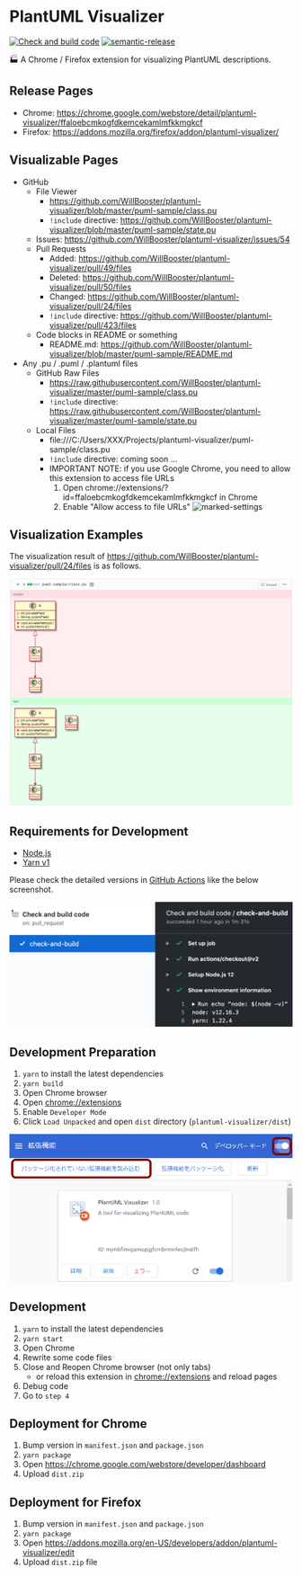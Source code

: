 # PlantUML Visualizer

[![Check and build code](https://github.com/WillBooster/plantuml-visualizer/workflows/Check%20and%20build%20code/badge.svg)](https://github.com/WillBooster/plantuml-visualizer/actions?query=workflow%3A%22Check+and+build+code%22)
[![semantic-release](https://img.shields.io/badge/%20%20%F0%9F%93%A6%F0%9F%9A%80-semantic--release-e10079.svg)](https://github.com/semantic-release/semantic-release)

:factory: A Chrome / Firefox extension for visualizing PlantUML descriptions.

## Release Pages

- Chrome: https://chrome.google.com/webstore/detail/plantuml-visualizer/ffaloebcmkogfdkemcekamlmfkkmgkcf
- Firefox: https://addons.mozilla.org/firefox/addon/plantuml-visualizer/

## Visualizable Pages

- GitHub
  - File Viewer
    - https://github.com/WillBooster/plantuml-visualizer/blob/master/puml-sample/class.pu
    - `!include` directive: https://github.com/WillBooster/plantuml-visualizer/blob/master/puml-sample/state.pu
  - Issues: https://github.com/WillBooster/plantuml-visualizer/issues/54
  - Pull Requests
    - Added: https://github.com/WillBooster/plantuml-visualizer/pull/49/files
    - Deleted: https://github.com/WillBooster/plantuml-visualizer/pull/50/files
    - Changed: https://github.com/WillBooster/plantuml-visualizer/pull/24/files
    - `!include` directive: https://github.com/WillBooster/plantuml-visualizer/pull/423/files
  - Code blocks in README or something
    - README.md: https://github.com/WillBooster/plantuml-visualizer/blob/master/puml-sample/README.md
- Any .pu / .puml / .plantuml files
  - GitHub Raw Files
    - https://raw.githubusercontent.com/WillBooster/plantuml-visualizer/master/puml-sample/class.pu
    - `!include` directive: https://raw.githubusercontent.com/WillBooster/plantuml-visualizer/master/puml-sample/state.pu
  - Local Files
    - file:///C:/Users/XXX/Projects/plantuml-visualizer/puml-sample/class.pu
    - `!include` directive: coming soon ...
    - IMPORTANT NOTE: if you use Google Chrome, you need to allow this extension to access file URLs
      1. Open chrome://extensions/?id=ffaloebcmkogfdkemcekamlmfkkmgkcf in Chrome
      2. Enable "Allow access to file URLs"
         ![marked-settings](https://user-images.githubusercontent.com/29433058/81283759-1af64f80-9098-11ea-94d5-0278173e94c7.png)

## Visualization Examples

The visualization result of https://github.com/WillBooster/plantuml-visualizer/pull/24/files is as follows.

![Example](example.png)

## Requirements for Development

- [Node.js](https://nodejs.org/)
- [Yarn v1](https://classic.yarnpkg.com/)

Please check the detailed versions in [GitHub Actions](https://github.com/WillBooster/plantuml-visualizer/actions?query=workflow%3A%22Check+and+build+code%22) like the below screenshot.

![GitHub Actions](github-actions.png)

## Development Preparation

1. `yarn` to install the latest dependencies
1. `yarn build`
1. Open Chrome browser
1. Open [chrome://extensions](chrome://extensions)
1. Enable `Developer Mode`
1. Click `Load Unpacked` and open `dist` directory (`plantuml-visualizer/dist`)

![Screenshot](screen.png)

## Development

1. `yarn` to install the latest dependencies
1. `yarn start`
1. Open Chrome
1. Rewrite some code files
1. Close and Reopen Chrome browser (not only tabs)
   - or reload this extension in [chrome://extensions](chrome://extensions) and reload pages
1. Debug code
1. Go to `step 4`

## Deployment for Chrome

1. Bump version in `manifest.json` and `package.json`
1. `yarn package`
1. Open https://chrome.google.com/webstore/developer/dashboard
1. Upload `dist.zip`

## Deployment for Firefox

1. Bump version in `manifest.json` and `package.json`
1. `yarn package`
1. Open https://addons.mozilla.org/en-US/developers/addon/plantuml-visualizer/edit
1. Upload `dist.zip` file
